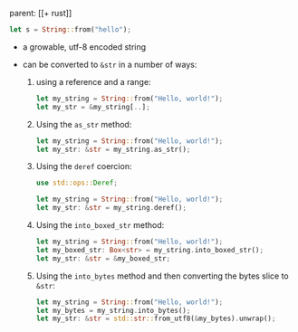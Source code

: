 parent: [[+ rust]]

```rust
let s = String::from("hello");
```

- a growable, utf-8 encoded string
- can be converted to `&str` in a number of ways:

  1.  using a reference and a range:

      ```rust
      let my_string = String::from("Hello, world!");
      let my_str = &my_string[..];
      ```

  1.  Using the `as_str` method:

      ```rust
      let my_string = String::from("Hello, world!");
      let my_str: &str = my_string.as_str();
      ```

  1.  Using the `deref` coercion:

      ```rust
      use std::ops::Deref;

      let my_string = String::from("Hello, world!");
      let my_str: &str = my_string.deref();
      ```

  1.  Using the `into_boxed_str` method:

      ```rust
      let my_string = String::from("Hello, world!");
      let my_boxed_str: Box<str> = my_string.into_boxed_str();
      let my_str: &str = &my_boxed_str;
      ```

  1.  Using the `into_bytes` method and then converting the bytes slice to `&str`:
      ```rust
      let my_string = String::from("Hello, world!");
      let my_bytes = my_string.into_bytes();
      let my_str: &str = std::str::from_utf8(&my_bytes).unwrap();
      ```
